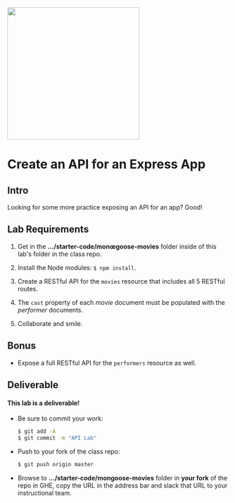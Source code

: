 <img src="https://i.imgur.com/IDAt2qE.png" height="300">

# Create an API for an Express App

## Intro

Looking for some more practice exposing an API for an app?  Good!

## Lab Requirements

1. Get in the **.../starter-code/monœgoose-movies** folder inside of this lab's folder in the class repo.

2. Install the Node modules: `$ npm install`.

3. Create a RESTful API for the `movies` resource that includes all 5 RESTful routes.

4. The `cast` property of each _movie_ document must be populated with the _performer_ documents.

5. Collaborate and smile.

## Bonus

- Expose a full RESTful API for the  `performers` resource as well.

## Deliverable

#### This lab is a deliverable!

- Be sure to commit your work:

	```sh
	$ git add -A
	$ git commit -m "API Lab"
	```

- Push to your fork of the class repo:

	```sh
	$ git push origin master
	```

- Browse to **.../starter-code/mongoose-movies** folder in **your fork** of the repo in GHE, copy the URL in the address bar and slack that URL to your instructional team.